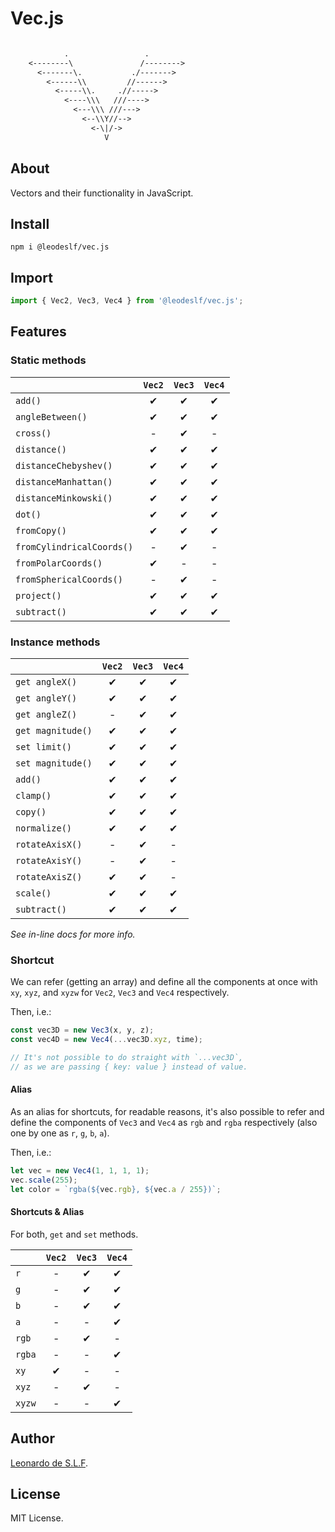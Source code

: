 # Vec.js

```txt

            .                 .
    <--------\               /-------->
      <-------\.           ./------->
        <------\\         //------>
          <-----\\.     .//----->
            <----\\\   ///---->
              <---\\\ ///--->
                <--\\Y//-->
                  <-\|/->
                     V

```

## About

Vectors and their functionality in JavaScript.

## Install

`npm i @leodeslf/vec.js`

## Import

```JavaScript
import { Vec2, Vec3, Vec4 } from '@leodeslf/vec.js';
```

## Features

### Static methods

|| `Vec2` | `Vec3` | `Vec4`
--- | :-: | :-: | :-:
`add()` | ✔ | ✔ | ✔
`angleBetween()` | ✔ | ✔ | ✔
`cross()` | - | ✔ | -
`distance()` | ✔ | ✔ | ✔
`distanceChebyshev()` | ✔ | ✔ | ✔
`distanceManhattan()` | ✔ | ✔ | ✔
`distanceMinkowski()` | ✔ | ✔ | ✔
`dot()` | ✔ | ✔ | ✔
`fromCopy()` | ✔ | ✔ | ✔
`fromCylindricalCoords()` | - | ✔ | -
`fromPolarCoords()` | ✔ | - | -
`fromSphericalCoords()` | - | ✔ | -
`project()` | ✔ | ✔ | ✔
`subtract()` | ✔ | ✔ | ✔

### Instance methods

|| `Vec2` | `Vec3` | `Vec4`
--- | :-: | :-: | :-:
`get angleX()` | ✔ | ✔ | ✔
`get angleY()` | ✔ | ✔ | ✔
`get angleZ()` | - | ✔ | ✔
`get magnitude()` | ✔ | ✔ | ✔
`set limit()` | ✔ | ✔ | ✔
`set magnitude()` | ✔ | ✔ | ✔
`add()` | ✔ | ✔ | ✔
`clamp()` | ✔ | ✔ | ✔
`copy()` | ✔ | ✔ | ✔
`normalize()` | ✔ | ✔ | ✔
`rotateAxisX()` | - | ✔ | -
`rotateAxisY()` | - | ✔ | -
`rotateAxisZ()` | ✔ | ✔ | -
`scale()` | ✔ | ✔ | ✔
`subtract()` | ✔ | ✔ | ✔

*See in-line docs for more info.*

### Shortcut

We can refer (getting an array) and define all the components at once with `xy`, `xyz`, and `xyzw` for `Vec2`, `Vec3` and `Vec4` respectively.

Then, i.e.:

```javascript
const vec3D = new Vec3(x, y, z);
const vec4D = new Vec4(...vec3D.xyz, time);

// It's not possible to do straight with `...vec3D`,
// as we are passing { key: value } instead of value.
```

#### Alias

As an alias for shortcuts, for readable reasons, it's also possible to refer and define the components of `Vec3` and `Vec4` as `rgb` and `rgba` respectively (also one by one as `r`, `g`, `b`, `a`).

Then, i.e.:

```javascript
let vec = new Vec4(1, 1, 1, 1);
vec.scale(255);
let color = `rgba(${vec.rgb}, ${vec.a / 255})`;
```

#### Shortcuts & Alias

For both, `get` and `set` methods.

|| `Vec2` | `Vec3` | `Vec4`
--- | :-: | :-: | :-:
`r` | - | ✔ | ✔
`g` | - | ✔ | ✔
`b` | - | ✔ | ✔
`a` | - | - | ✔
`rgb` | - | ✔ | -
`rgba` | - | - | ✔
`xy` | ✔ | - | -
`xyz` | - | ✔ | -
`xyzw` | - | - | ✔

## Author

[Leonardo de S.L.F](https://github.com/leodeslf "GitHub profile").

## License

MIT License.
